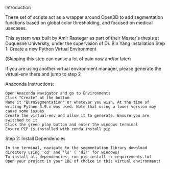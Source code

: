 Introduction

These set of scripts act as a wrapper around Open3D to add segmentation functions based on global color thresholding, and focused on medical usecases.

This system was built by Amir Rastegar as part of their Master's thesis at Duquesne University, under the supervision of Dr. Bin Yang
Installation
Step 1: Create a new Python Virtual Environment

(Skipping this step can cause a lot of pain now and/or later)

If you are using another virtual environment manager, please generate the virtual-env there and jump to step 2

Anaconda Instructions:

    Open Anaconda Navigator and go to Environments
    Click "Create" at the bottom
    Name it "BurnSegmentation" or whatever you wish, At the time of writing Python 3.9.x was used. Note that using a lower version may cause some issues
    Create the virtual-env and allow it to generate. Ensure you are switched to it
    Click the green play button and enter the windows terminal
    Ensure PIP is installed with conda install pip

Step 2: Install Dependencies

    In the terminal, navigate to the segmentation library download directory using 'cd' and 'ls' ( 'dir' for windows)
    To install all dependencies, run pip install -r requirements.txt
    Open your project in your IDE of choice in this virtual environment!
